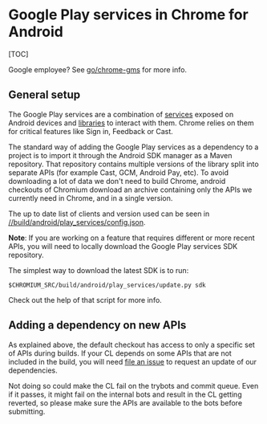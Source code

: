 # Google Play services in Chrome for Android

[TOC]

Google employee? See [go/chrome-gms](https://goto.google.com/chrome-gms) for
more info.

## General setup

The Google Play services are a combination of [services][play_store] exposed on
Android devices and [libraries][dev_doc] to interact with them. Chrome relies
on them for critical features like Sign in, Feedback or Cast.

The standard way of adding the Google Play services as a dependency to a project
is to import it through the Android SDK manager as a Maven repository. That
repository contains multiple versions of the library split into separate APIs
(for example Cast, GCM, Android Pay, etc). To avoid downloading a lot of data we
don't need to build Chrome, android checkouts of Chromium download an archive
containing only the APIs we currently need in Chrome, and in a single version.

The up to date list of clients and version used can be seen in
[//build/android/play_services/config.json][config_json_rel_path].

**Note**: If you are working on a feature that requires different or more recent
APIs, you will need to locally download the Google Play services SDK repository.

The simplest way to download the latest SDK is to run:

```
$CHROMIUM_SRC/build/android/play_services/update.py sdk
```

Check out the help of that script for more info.

[play_store]: https://play.google.com/store/apps/details?id=com.google.android.gms
[dev_doc]: https://developers.google.com/android/guides/overview
[config_json_rel_path]: ../build/android/play_services/config.json

## Adding a dependency on new APIs

As explained above, the default checkout has access to only a specific set of
APIs during builds. If your CL depends on some APIs that are not included in the
build, you will need [file an issue][bug_link] to request an update of our
dependencies.

Not doing so could make the CL fail on the trybots and commit queue. Even if it
passes, it might fail on the internal bots and result in the CL getting
reverted, so please make sure the APIs are available to the bots before
submitting.

[bug_link]:https://bugs.chromium.org/p/chromium/issues/entry?labels=Restrict-View-Google,pri-1,Hotlist-GooglePlayServices&owner=dgn@chromium.org&os=Android
